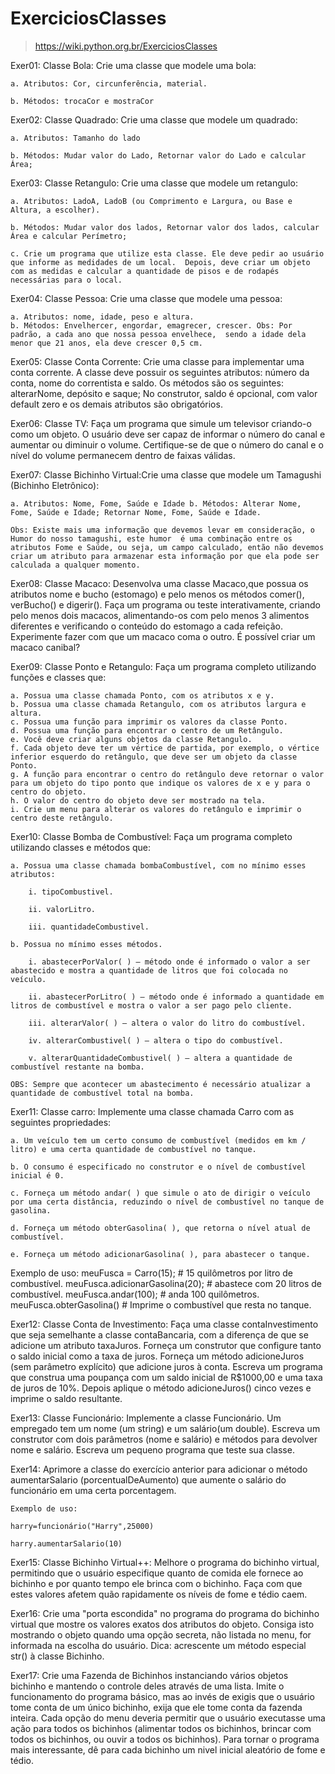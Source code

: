 # ExerciciosClasses
> https://wiki.python.org.br/ExerciciosClasses

Exer01: 
Classe Bola: Crie uma classe que modele uma bola:

    a. Atributos: Cor, circunferência, material.

    b. Métodos: trocaCor e mostraCor

Exer02:
Classe Quadrado: Crie uma classe que modele um quadrado:

    a. Atributos: Tamanho do lado

    b. Métodos: Mudar valor do Lado, Retornar valor do Lado e calcular Área;

Exer03:
Classe Retangulo: Crie uma classe que modele um retangulo:

    a. Atributos: LadoA, LadoB (ou Comprimento e Largura, ou Base e Altura, a escolher).

    b. Métodos: Mudar valor dos lados, Retornar valor dos lados, calcular Área e calcular Perímetro;

    c. Crie um programa que utilize esta classe. Ele deve pedir ao usuário que informe as medidades de um local.  Depois, deve criar um objeto com as medidas e calcular a quantidade de pisos e de rodapés necessárias para o local.

Exer04:
Classe Pessoa: Crie uma classe que modele uma pessoa:

    a. Atributos: nome, idade, peso e altura.
    b. Métodos: Envelhercer, engordar, emagrecer, crescer. Obs: Por padrão, a cada ano que nossa pessoa envelhece,  sendo a idade dela menor que 21 anos, ela deve crescer 0,5 cm.

Exer05:
Classe Conta Corrente: Crie uma classe para implementar uma conta corrente. A classe deve possuir os seguintes atributos: número da conta, nome do correntista e saldo. Os métodos são os seguintes: alterarNome, depósito e saque; No construtor, saldo é opcional, com valor default zero e os demais atributos são obrigatórios.

Exer06:
Classe TV: Faça um programa que simule um televisor criando-o como um objeto. O usuário deve ser capaz de informar o número do canal e aumentar ou diminuir o volume. Certifique-se de que o número do canal e o nível do volume permanecem dentro de faixas válidas.

Exer07:
Classe Bichinho Virtual:Crie uma classe que modele um Tamagushi (Bichinho Eletrônico):

    a. Atributos: Nome, Fome, Saúde e Idade b. Métodos: Alterar Nome, Fome, Saúde e Idade; Retornar Nome, Fome, Saúde e Idade.

    Obs: Existe mais uma informação que devemos levar em consideração, o Humor do nosso tamagushi, este humor  é uma combinação entre os atributos Fome e Saúde, ou seja, um campo calculado, então não devemos criar um atributo para armazenar esta informação por que ela pode ser calculada a qualquer momento.

Exer08:
Classe Macaco: Desenvolva uma classe Macaco,que possua os atributos nome e bucho (estomago) e pelo menos os métodos comer(),  verBucho() e digerir(). Faça um programa ou teste interativamente, criando pelo menos dois macacos, alimentando-os com pelo menos 3  alimentos diferentes e verificando o conteúdo do estomago a cada refeição. Experimente fazer com que um macaco coma o outro.  É possível criar um macaco canibal?

Exer09:
Classe Ponto e Retangulo: Faça um programa completo utilizando funções e classes que:

    a. Possua uma classe chamada Ponto, com os atributos x e y.
    b. Possua uma classe chamada Retangulo, com os atributos largura e altura.
    c. Possua uma função para imprimir os valores da classe Ponto.
    d. Possua uma função para encontrar o centro de um Retângulo.
    e. Você deve criar alguns objetos da classe Retangulo.
    f. Cada objeto deve ter um vértice de partida, por exemplo, o vértice inferior esquerdo do retângulo, que deve ser um objeto da classe Ponto.
    g. A função para encontrar o centro do retângulo deve retornar o valor para um objeto do tipo ponto que indique os valores de x e y para o centro do objeto.
    h. O valor do centro do objeto deve ser mostrado na tela.
    i. Crie um menu para alterar os valores do retângulo e imprimir o centro deste retângulo.

Exer10:
Classe Bomba de Combustível: Faça um programa completo utilizando classes e métodos que:

    a. Possua uma classe chamada bombaCombustível, com no mínimo esses atributos:

        i. tipoCombustivel.

        ii. valorLitro.

        iii. quantidadeCombustivel.

    b. Possua no mínimo esses métodos.

        i. abastecerPorValor( ) – método onde é informado o valor a ser abastecido e mostra a quantidade de litros que foi colocada no veículo.

        ii. abastecerPorLitro( ) – método onde é informado a quantidade em litros de combustível e mostra o valor a ser pago pelo cliente.

        iii. alterarValor( ) – altera o valor do litro do combustível.

        iv. alterarCombustivel( ) – altera o tipo do combustível.

        v. alterarQuantidadeCombustivel( ) – altera a quantidade de combustível restante na bomba.

    OBS: Sempre que acontecer um abastecimento é necessário atualizar a quantidade de combustível total na bomba.

Exer11:
Classe carro: Implemente uma classe chamada Carro com as seguintes propriedades:

    a. Um veículo tem um certo consumo de combustível (medidos em km / litro) e uma certa quantidade de combustível no tanque.

    b. O consumo é especificado no construtor e o nível de combustível inicial é 0.

    c. Forneça um método andar( ) que simule o ato de dirigir o veículo por uma certa distância, reduzindo o nível de combustível no tanque de gasolina.

    d. Forneça um método obterGasolina( ), que retorna o nível atual de combustível.

    e. Forneça um método adicionarGasolina( ), para abastecer o tanque.

 Exemplo de uso:
    meuFusca = Carro(15);           # 15 quilômetros por litro de combustível. 
    meuFusca.adicionarGasolina(20); # abastece com 20 litros de combustível. 
    meuFusca.andar(100);            # anda 100 quilômetros.
    meuFusca.obterGasolina()        # Imprime o combustível que resta no tanque.

Exer12:
Classe Conta de Investimento: Faça uma classe contaInvestimento que seja semelhante a classe contaBancaria, com a diferença de que se adicione um atributo taxaJuros. Forneça um construtor que configure tanto o saldo inicial como a taxa de juros. Forneça um método adicioneJuros (sem parâmetro explícito) que adicione juros à conta. Escreva um programa que construa uma poupança com um saldo inicial de R$1000,00 e uma taxa de juros de 10%. Depois aplique o método adicioneJuros() cinco vezes e imprime o saldo resultante.

Exer13:
Classe Funcionário: Implemente a classe Funcionário. Um empregado tem um nome (um string) e um salário(um double). Escreva um construtor com dois parâmetros (nome e salário) e métodos para devolver nome e salário. Escreva um pequeno programa que teste sua classe.

Exer14:
Aprimore a classe do exercício anterior para adicionar o método aumentarSalario (porcentualDeAumento) que aumente o salário do funcionário em uma certa porcentagem.

    Exemplo de uso:

    harry=funcionário("Harry",25000)

    harry.aumentarSalario(10)

Exer15:
Classe Bichinho Virtual++: Melhore o programa do bichinho virtual, permitindo que o usuário especifique quanto de comida ele fornece ao bichinho e por quanto tempo ele brinca com o bichinho. Faça com que estes valores afetem quão rapidamente os níveis de fome e tédio caem.

Exer16:
Crie uma "porta escondida" no programa do programa do bichinho virtual que mostre os valores exatos dos atributos do objeto. Consiga isto mostrando o objeto quando uma opção secreta, não listada no menu, for informada na escolha do usuário. Dica: acrescente um método especial str() à classe Bichinho.

Exer17:
Crie uma Fazenda de Bichinhos instanciando vários objetos bichinho e mantendo o controle deles através de uma lista. Imite o funcionamento do programa básico, mas ao invés de exigis que o usuário tome conta de um único bichinho, exija que ele tome conta da fazenda inteira. Cada opção do menu deveria permitir que o usuário executasse uma ação para todos os bichinhos (alimentar todos os bichinhos, brincar com todos os bichinhos, ou ouvir a todos os bichinhos). Para tornar o programa mais interessante, dê para cada bichinho um nivel inicial aleatório de fome e tédio.




